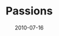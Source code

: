 ---
layout: music 
title: "Passions"
series: "House Work"
date: 2010-07-16 
description: "Brian Tome discusses uncovering your God-given passions."
audio: "http://s3.amazonaws.com/crossroadsaudiomessages/House_Work01.mp3"
audio-duration: "43:33"
src: "http://www.crossroads.net/players/media/series/HouseWork190x110.gif"
---